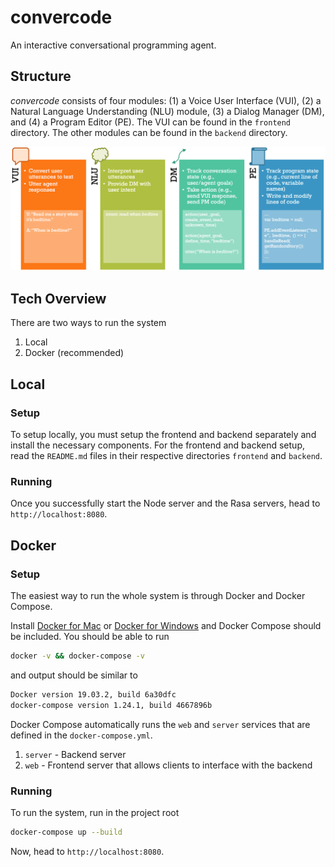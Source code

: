 # convercode
An interactive conversational programming agent.

## Structure
*convercode* consists of four modules: (1) a Voice User Interface (VUI), (2) a Natural Language Understanding (NLU) module, (3) a Dialog Manager (DM), and (4) a Program Editor (PE). The VUI can be found in the `frontend` directory. The other modules can be found in the `backend` directory.

![Convercode's four modules](./figs/system_modules.png?raw=true "Convercode's four modules")

## Tech Overview
There are two ways to run the system
1. Local
2. Docker (recommended)

## Local
### Setup
To setup locally, you must setup the frontend and backend separately and install the necessary components. For the frontend and backend setup, read the `README.md` files in their respective directories `frontend` and `backend`.

### Running
Once you successfully start the Node server and the Rasa servers, head to `http://localhost:8080`.

## Docker
### Setup
The easiest way to run the whole system is through Docker and Docker Compose.

Install [Docker for Mac](https://docs.docker.com/docker-for-mac/install/) or [Docker for Windows](https://docs.docker.com/docker-for-windows/install/) and Docker Compose should be included. You should be able to run
```bash
docker -v && docker-compose -v
```
and output should be similar to
```bash
Docker version 19.03.2, build 6a30dfc
docker-compose version 1.24.1, build 4667896b
```

Docker Compose automatically runs the `web` and `server` services that are defined in the `docker-compose.yml`.
1. `server` - Backend server
3. `web` - Frontend server that allows clients to interface with the backend

### Running
To run the system, run in the project root
```bash
docker-compose up --build
```

Now, head to `http://localhost:8080`.

